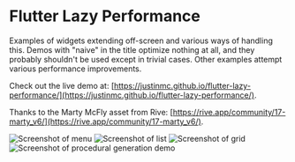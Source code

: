 # Flutter Lazy Performance

Examples of widgets extending off-screen and various ways of handling this.  Demos with "naive" in the title optimize nothing at all, and they probably shouldn't be used except in trivial cases. Other examples attempt various performance improvements.

Check out the live demo at: [https://justinmc.github.io/flutter-lazy-performance/](https://justinmc.github.io/flutter-lazy-performance/).

Thanks to the Marty McFly asset from Rive: [https://rive.app/community/17-marty_v6/](https://rive.app/community/17-marty_v6/).

![Screenshot of menu](https://raw.githubusercontent.com/justinmc/flutter-lazy-performance/main/screenshots/menu.png?raw=true)
![Screenshot of list](https://raw.githubusercontent.com/justinmc/flutter-lazy-performance/main/screenshots/1d.png?raw=true)
![Screenshot of grid](https://raw.githubusercontent.com/justinmc/flutter-lazy-performance/main/screenshots/2d.png?raw=true)
![Screenshot of procedural generation demo](https://raw.githubusercontent.com/justinmc/flutter-lazy-performance/main/screenshots/proc_gen.png?raw=true)
